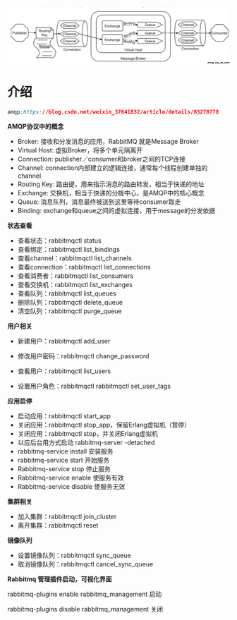 ![image-20210928100405185](rabbitmq.assets/image-20210928100405185.png)

# 介绍

```css
amqp:https://blog.csdn.net/weixin_37641832/article/details/83270778

```

**AMQP协议中的概念**

- Broker: 接收和分发消息的应用，RabbitMQ 就是Message Broker
- Virtual Host: 虚拟Broker，将多个单元隔离开
- Connection: publisher／consumer和broker之间的TCP连接
- Channel: connection内部建立的逻辑连接，通常每个线程创建单独的channel
- Routing Key: 路由键，用来指示消息的路由转发，相当于快递的地址
- Exchange: 交换机，相当于快递的分拨中心，是AMQP中的核心概念
- Queue: 消息队列，消息最终被送到这里等待consumer取走
- Binding: exchange和queue之间的虚拟连接，用于message的分发依据

**状态查看**

- 查看状态：rabbitmqctl status
- 查看绑定：rabbitmqctl list_bindings
- 查看channel：rabbitmqctl list_channels
- 查看connection：rabbitmqctl list_connections
- 查看消费者：rabbitmqctl list_consumers
- 查看交换机：rabbitmqctl list_exchanges
- 查看队列：rabbitmqctl list_queues
- 删除队列：rabbitmqctl delete_queue
- 清空队列：rabbitmqctl purge_queue

**用户相关**

- 新建用户：rabbitmqctl add_user
- 修改用户密码：rabbitmqctl change_password

- 查看用户：rabbitmqctl list_users
- 设置用户角色：rabbitmqctl rabbitmqctl set_user_tags

**应用启停**

- 启动应用：rabbitmqctl start_app
- 关闭应用：rabbitmqctl stop_app，保留Erlang虚拟机（暂停）
- 关闭应用：rabbitmqctl stop，并关闭Erlang虚拟机
- 以应后台用方式启动 rabbitmq-server -detached 
-  rabbitmq-service install 安装服务 
- rabbitmq-service start 开始服务
-  Rabbitmq-service stop 停止服务 
- Rabbitmq-service enable 使服务有效
- Rabbitmq-service disable 使服务无效

**集群相关**

- 加入集群：rabbitmqctl join_cluster
- 离开集群：rabbitmqctl reset

**镜像队列**

- 设置镜像队列：rabbitmqctl sync_queue
- 取消镜像队列：rabbitmqctl cancel_sync_queue

**Rabbitmq 管理插件启动，可视化界面** 

rabbitmq-plugins enable rabbitmq_management 启动

 rabbitmq-plugins disable rabbitmq_management 关闭 